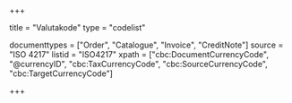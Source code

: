 +++

title = "Valutakode"
type = "codelist"

documenttypes = ["Order", "Catalogue", "Invoice", "CreditNote"]
source = "ISO 4217"
listid = "ISO4217"
xpath = ["cbc:DocumentCurrencyCode", "@currencyID", "cbc:TaxCurrencyCode", "cbc:SourceCurrencyCode", "cbc:TargetCurrencyCode"]

+++
